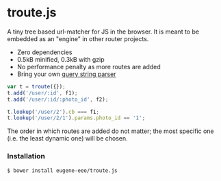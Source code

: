 # troute.js

A tiny tree based url-matcher for JS in the browser. It is
meant to be embedded as an "engine" in other router projects.

 - Zero dependencies
 - 0.5kB minified, 0.3kB with gzip
 - No performance penalty as more routes are added
 - Bring your own [query string parser](https://github.com/component/querystring)

```js
var t = troute({});
t.add('/user/:id', f1);
t.add('/user/:id/:photo_id', f2);

t.lookup('/user/2').cb === f1;
t.lookup('/user/2/1').params.photo_id == '1';
```

The order in which routes are added do not matter; the most
specific one (i.e. the least dynamic one) will be chosen.

### Installation

```sh
$ bower install eugene-eeo/troute.js
```
